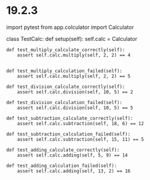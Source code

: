 # 19.2.3

import pytest
from app.colculator import Calculator


class TestCalc:
    def setup(self):
        self.calc = Calculator

    def test_multiply_calculate_correctly(self):
        assert self.calc.multiply(self, 2, 2) == 4


    def test_multiply_calculation_failed(self):
        assert self.calc.multiply(self, 2, 2) == 5

    def test_division_calculate_correctly(self):
        assert self.calc.division(self, 10, 5) == 2

    def test_division_calculation_failed(self):
        assert self.calc.division(self, 10, 5) == 5

    def test_subtraction_calculate_correctly(self):
        assert self.calc.subtraction(self, 18, 6) == 12

    def test_subtraction_calculation_failed(self):
        assert self.calc.subtraction(self, 15, 11) == 5

    def test_adding_calculate_correctly(self):
        assert self.calc.adding(self, 5, 9) == 14

    def test_adding_calculation_failed(self):
        assert self.calc.adding(self, 13, 2) == 16
